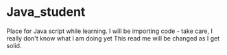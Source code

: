 # Java_student
Place for Java script while learning.
I will be importing code - take care, I really don't know what I am doing yet
This read me will be changed as I get solid.
